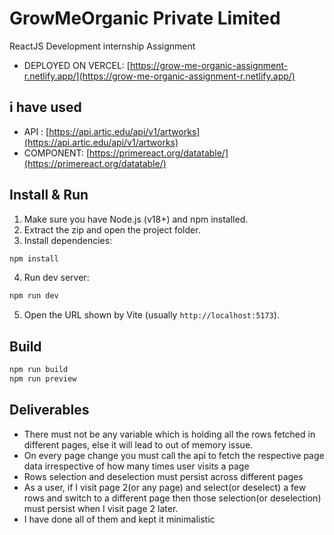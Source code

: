 # GrowMeOrganic Private Limited
ReactJS Development internship Assignment

- DEPLOYED ON VERCEL: [https://grow-me-organic-assignment-r.netlify.app/](https://grow-me-organic-assignment-r.netlify.app/)

## i have used
- API : [https://api.artic.edu/api/v1/artworks](https://api.artic.edu/api/v1/artworks)
- COMPONENT: [https://primereact.org/datatable/](https://primereact.org/datatable/)

## Install & Run

1. Make sure you have Node.js (v18+) and npm installed.
2. Extract the zip and open the project folder.
3. Install dependencies:
```bash
npm install
```
4. Run dev server:
```bash
npm run dev
```
5. Open the URL shown by Vite (usually `http://localhost:5173`).

## Build
```bash
npm run build
npm run preview
```

## Deliverables
- There must not be any variable which is holding all the rows fetched in different pages, else it will lead to out of memory issue.
- On every page change you must call the api to fetch the respective page data irrespective of how many times user visits a page
- Rows selection and deselection must persist across different pages
- As a user, if I visit page 2(or any page) and select(or deselect) a few rows and switch to a different page then those selection(or deselection) must persist when I visit page 2 later.
- I have done all of them and kept it minimalistic

